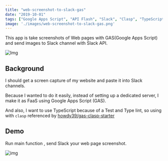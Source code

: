 ```yaml
---
title: "web-screenshot-to-slack-gas"
date: "2019-10-01"
tags: ["Google Apps Script", "API Flash", "Slack", "Clasp", "TypeScript"]
image: './images/web-screenshot-to-slack-gas.png'
---
```


This app is take screenshots of Web pages with GAS(Google Apps Script) and send images to Slack channel with Slack API.

![Img](https://raw.githubusercontent.com/tubone24/web-screenshot-to-slack-gas/master/docs/images/header.png)

## Background

I should get a screen capture of my website and paste it into Slack channels.

Because I wanted to do it easily, instead of setting up a dedicated server, I make it as FaaS using Google Apps Script (GAS).

And also, I want to use TypeScript because of a Test and Type lint, so using with `clasp` referenced by [howdy39/gas-clasp-starter](https://github.com/howdy39/gas-clasp-starter) 

## Demo

Run main function , send Slack your web page screenshot.

![img](https://raw.githubusercontent.com/tubone24/web-screenshot-to-slack-gas/master/docs/images/slack-preview.png)
